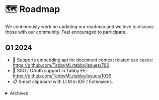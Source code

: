 # 🗺️ Roadmap

We continuously work on updating our roadmap and we love to discuss those with our community. Feel encouraged to participate.

## Q1 2024

* 🎊 Supports embedding api for document context related use cases: https://github.com/TabbyML/tabby/issues/790
* 🔐 SSO / OAuth support in Tabby EE: https://github.com/TabbyML/tabby/issues/1039
* 📋 Smart clipboard with LLM in IDE / Extensions.

<details>

  <summary>Archived</summary>
  
## Q4 2023
* 🔧 Improve RAG by deeper integration with Treesitter using custom query. This will bring LSP-like understanding to Tabby's code index.
* 🎁 M1/M2 GPU support by utilizing llama.cpp/ggml's inference infrastructure. This will make Tabby much faster on Apple devices.
* 📘 Improve the documentation and tutorials for Tabby. This will make it easier for people to learn how to use Tabby.
* 💡 Explore more creative ways of interacting with Tabby. Tabby currently only supports generating text in code completion scenarios, but we plan to add support for other use cases, such as interactive chat in diff mode and Q&A with multiple virtual engineers.

</details>
